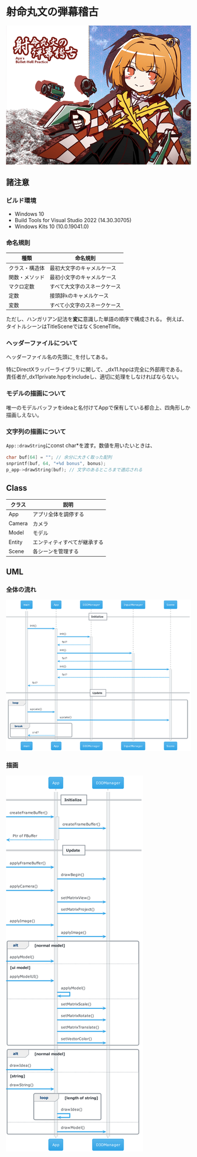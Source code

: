 # 射命丸文の弾幕稽古

![Title](build/html/title.png)

## 諸注意

### ビルド環境

* Windows 10
* Build Tools for Visual Studio 2022 (14.30.30705)
* Windows Kits 10 (10.0.19041.0)

### 命名規則

| 種類 | 命名規則 |
| ----- | ----- |
| クラス・構造体 | 最初大文字のキャメルケース |
| 関数・メソッド | 最初小文字のキャメルケース |
| マクロ定数 | すべて大文字のスネークケース |
| 定数 | 接頭辞`k`のキャメルケース |
| 変数 | すべて小文字のスネークケース |

ただし、ハンガリアン記法を**変に**意識した単語の順序で構成される。
例えば、タイトルシーンはTitleSceneではなくSceneTitle。

### ヘッダーファイルについて

ヘッダーファイル名の先頭に`_`を付してある。

特にDirectXラッパーライブラリに関して、_dx11.hppは完全に外部用である。
責任者が_dx11private.hppをincludeし、適切に処理をしなければならない。

### モデルの描画について

唯一のモデルバッファをideaと名付けてAppで保有している都合上、四角形しか描画しえない。

### 文字列の描画について

`App::drawString`にconst char*を渡す。数値を用いたいときは、
```c++
char buf[64] = ""; // 余分に大きく取った配列
snprintf(buf, 64, "+%d bonus", bonus);
p_app->drawString(buf); // 文字のあるところまで適応される
```

## Class

| クラス | 説明 |
| ----- | ---------- |
| App | アプリ全体を調停する |
| Camera | カメラ |
| Model | モデル |
| Entity | エンティティすべてが継承する |
| Scene | 各シーンを管理する |

## UML

### 全体の流れ

![Initialize](uml/uml.png)

### 描画

![Draw](uml/uml_001.png)
